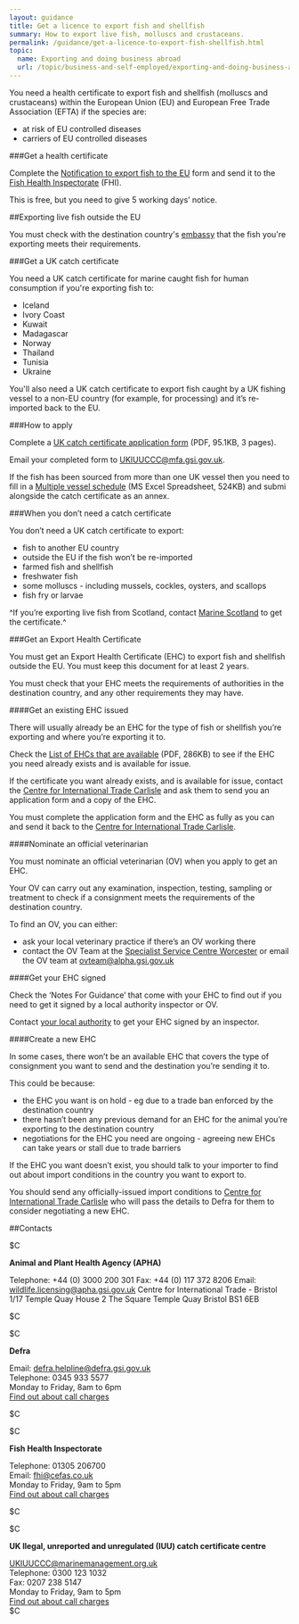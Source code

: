 ```yaml
---
layout: guidance
title: Get a licence to export fish and shellfish
summary: How to export live fish, molluscs and crustaceans.
permalink: /guidance/get-a-licence-to-export-fish-shellfish.html
topic:
  name: Exporting and doing business abroad
  url: /topic/business-and-self-employed/exporting-and-doing-business-abroad.html
---
```



You need a health certificate to export fish and shellfish (molluscs and crustaceans) within the European Union (EU) and European Free Trade Association (EFTA) if the species are:

- at risk of EU controlled diseases
- carriers of EU controlled diseases

###Get a health certificate

Complete the [Notification to export fish to the EU](/government/publications/notification-to-export-live-fish-and-shellfish-form-exp1) form and send it to the [Fish Health Inspectorate](/anchor) (FHI).

This is free, but you need to give 5 working days’ notice.

##Exporting live fish outside the EU

You must check with the destination country's [embassy](/government/world/embassies) that the fish you're exporting meets their requirements. 

###Get a UK catch certificate

You need a UK catch certificate for marine caught fish for human consumption if you're exporting fish to:

- Iceland
- Ivory Coast
- Kuwait
- Madagascar
- Norway
- Thailand
- Tunisia
- Ukraine

You'll also need a UK catch certificate to export fish caught by a UK fishing vessel to a non-EU country (for example, for processing) and it’s re-imported back to the EU.

###How to apply

Complete a [UK catch certificate application form](https://www.gov.uk/government/uploads/system/uploads/attachment_data/file/311517/uk-catch-certificate.pdf) (PDF, 95.1KB, 3 pages).

Email your completed form to <UKIUUCCC@mfa.gsi.gov.uk>.

If the fish has been sourced from more than one UK vessel then you need to fill in a [Multiple vessel schedule](https://www.gov.uk.government.uploads.system.uploads.attachment_data.file.459218.Multiple_vessel_schedule_template.xls) (MS Excel Spreadsheet, 524KB) and submi alongside the catch certificate as an annex.

###When you don’t need a catch certificate

You don’t need a UK catch certificate to export:

- fish to another EU country
- outside the EU if the fish won’t be re-imported
- farmed fish and shellfish
- freshwater fish
- some molluscs - including mussels, cockles, oysters, and scallops
- fish fry or larvae

^If you’re exporting live fish from Scotland, contact [Marine Scotland](http://www.gov.scot/Topics/marine/contact) to get the certificate.^


###Get an Export Health Certificate

You must get an Export Health Certificate (EHC) to export fish and shellfish outside the EU. You must keep this document for at least 2 years.

You must check that your EHC meets the requirements of authorities in the destination country, and any other requirements they may have.

####Get an existing EHC issued

There will usually already be an EHC for the type of fish or shellfish you’re exporting and where you’re exporting it to.

Check the [List of EHCs that are available](https://www.gov.uk/government/uploads/system/uploads/attachment_data/file/479776/ehc-list.pdf) (PDF, 286KB) to see if the EHC you need already exists and is available for issue.

If the certificate you want already exists, and is available for issue, contact the [Centre for International Trade Carlisle](/government/organisations/animal-and-plant-health-agency/about/access-and-opening#centre-for-international-trade-carlisle) and ask them to send you an application form and a copy of the EHC.

You must complete the application form and the EHC as fully as you can and send it back to the [Centre for International Trade Carlisle](/government/organisations/animal-and-plant-health-agency/about/access-and-opening#centre-for-international-trade-carlisle).

####Nominate an official veterinarian

You must nominate an official veterinarian (OV) when you apply to get an EHC.

Your OV can carry out any examination, inspection, testing, sampling or treatment to check if a consignment meets the requirements of the destination country.

To find an OV, you can either:

- ask your local veterinary practice if there’s an OV working there
- contact the OV Team at the [Specialist Service Centre Worcester](/government/organisations/animal-and-plant-health-agency/about/access-and-opening#specialist-service-centre-worcester) or email the OV team at <ovteam@alpha.gsi.gov.uk> 

####Get your EHC signed

Check the ‘Notes For Guidance’ that come with your EHC to find out if you need to get it signed by a local authority inspector or OV.

Contact [your local authority](/find-your-local-council) to get your EHC signed by an inspector.

####Create a new EHC

In some cases, there won’t be an available EHC that covers the type of consignment you want to send and the destination you’re sending it to.

This could be because:

- the EHC you want is on hold - eg due to a trade ban enforced by the destination country
- there hasn’t been any previous demand for an EHC for the animal you’re exporting to the destination country
- negotiations for the EHC you need are ongoing - agreeing new EHCs can take years or stall due to trade barriers

If the EHC you want doesn’t exist, you should talk to your importer to find out about import conditions in the country you want to export to.

You should send any officially-issued import conditions to [Centre for International Trade Carlisle](/government/organisations/animal-and-plant-health-agency/about/access-and-opening#centre-for-international-trade-carlisle) who will pass the details to Defra for them to consider negotiating a new EHC.


##Contacts

$C

**Animal and Plant Health Agency (APHA)**

Telephone: +44 (0) 3000 200 301
Fax: +44 (0) 117 372 8206
Email: <wildlife.licensing@apha.gsi.gov.uk>
Centre for International Trade - Bristol 
1/17 Temple Quay House 
2 The Square 
Temple Quay 
Bristol 
BS1 6EB 

$C

$C

**Defra**

Email: <defra.helpline@defra.gsi.gov.uk>   
Telephone: 0345 933 5577   
Monday to Friday, 8am to 6pm   
[Find out about call charges](/call-charges)    

$C

$C

**Fish Health Inspectorate**

Telephone: 01305 206700   
Email: <fhi@cefas.co.uk>  
Monday to Friday, 9am to 5pm   
[Find out about call charges](/call-charges)   

$C

$C

**UK llegal, unreported and unregulated (IUU) catch certificate centre**

<UKIUUCCC@marinemanagement.org.uk>   
Telephone: 0300 123 1032   
Fax: 0207 238 5147   
Monday to Friday, 9am to 5pm   
[Find out about call charges](/call-charges)   
$C



